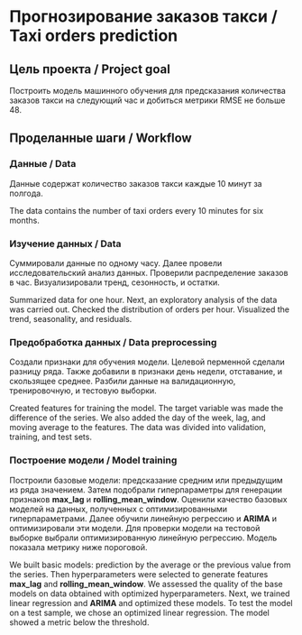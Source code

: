 # Прогнозирование заказов такси / Taxi orders prediction

## Цель проекта / Project goal
Построить модель машинного обучения для предсказания количества заказов такси на следующий час и добиться метрики RMSE не больше 48.


## Проделанные шаги / Workflow

### Данные / Data
Данные содержат количество заказов такси каждые 10 минут за полгода.

The data contains the number of taxi orders every 10 minutes for six months.


### Изучение данных / Data
Суммировали данные по одному часу. Далее провели исследовательский анализ данных. Проверили распределение заказов в час. Визуализировали тренд, сезонность, и остатки.

Summarized data for one hour. Next, an exploratory analysis of the data was carried out. Checked the distribution of orders per hour. Visualized the trend, seasonality, and residuals.


### Предобработка данных / Data preprocessing
Создали признаки для обучения модели. Целевой перменной сделали разницу ряда. Также добавили в признаки день недели, отставание, и скользящее среднее. Разбили данные на валидационную, тренировочную, и тестовую выборки.

Created features for training the model. The target variable was made the difference of the series. We also added the day of the week, lag, and moving average to the features. The data was divided into validation, training, and test sets.


### Построение модели / Model training
Построили базовые модели: предсказание средним или предыдущим из ряда значением. Затем подобрали гиперпараметры для генерации признаков **max_lag** и **rolling_mean_window**. Оценили качество базовых моделей на данных, полученных с оптимизированными гиперпараметрами. Далее обучили линейную регрессию и **ARIMA** и оптимизировали эти модели. Для проверки модели на тестовой выборке выбрали оптимизированную линейную регрессию. Модель показала метрику ниже пороговой.

We built basic models: prediction by the average or the previous value from the series. Then hyperparameters were selected to generate features **max_lag** and **rolling_mean_window**. We assessed the quality of the base models on data obtained with optimized hyperparameters. Next, we trained linear regression and **ARIMA** and optimized these models. To test the model on a test sample, we chose an optimized linear regression. The model showed a metric below the threshold.